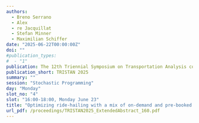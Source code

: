 ```yaml
---
authors:
  - Breno Serrano
  - Alex
  - re Jacquillat
  - Stefan Minner
  - Maximilian Schiffer
date: "2025-06-22T00:00:00Z"
doi: ""
#publication_types:
#  - "1"
publication: The 12th Triennial Symposium on Transportation Analysis conference
publication_short: TRISTAN 2025
summary: ""
session: "Stochastic Programming"
day: "Monday"
slot_no: "4"
slot: "16:00-18:00, Monday June 23"
title: "Optimizing ride-hailing with a mix of on-demand and pre-booked customers under distributional shift"
url_pdf: /proceedings/TRISTAN2025_ExtendedAbstract_160.pdf
---
```

